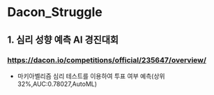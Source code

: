 # Dacon_Struggle
  ## 1. 심리 성향 예측 AI 경진대회
  ###    https://dacon.io/competitions/official/235647/overview/
  + 마키아벨리즘 심리 테스트를 이용하여 투표 여부 예측(상위32%,AUC:0.78027,AutoML)
